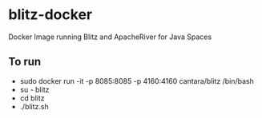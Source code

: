 # blitz-docker
Docker Image running Blitz and ApacheRiver for Java Spaces

To run
-----
* sudo docker run -it -p 8085:8085 -p 4160:4160 cantara/blitz /bin/bash
* su - blitz
* cd blitz
* ./blitz.sh
